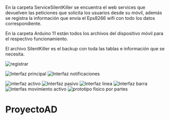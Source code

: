 

En la carpeta ServiceSilentKiller se encuentra el web services que devuelven  las peticiones que solicita los usuarios desde su móvil, además se registra la información que envía el Eps8266 wifi con todo los datos correspondiente.

En la carpeta Arduino 11 están todos los archivos del dispositivo móvil para el respectivo funcionamiento.

El archivo SilentKiller es el backup con toda las tablas e información que se necesita.

![registrar](https://user-images.githubusercontent.com/69564165/131423630-936a8319-02b3-4b8e-a65c-14a4512492e9.png)

![Interfaz principal](https://user-images.githubusercontent.com/69564165/131423566-6459afc8-455a-4947-ad98-7ec7b71454e8.png)
![Interfaz notificaciones](https://user-images.githubusercontent.com/69564165/131423580-f5e8e6f6-d202-4ff5-a323-9bc3db0db5df.png)

![interfaz activo](https://user-images.githubusercontent.com/69564165/131423742-c11fafb6-a1be-4684-a99f-a74716dcd369.png)
![Interfaz pasivo](https://user-images.githubusercontent.com/69564165/131423751-956b6784-0980-4e29-bdd6-b6b6e85c70a8.png)
![Interfaz linea](https://user-images.githubusercontent.com/69564165/131423763-63c80cdf-1fbe-4a1d-94e2-0f138b6985a6.png)
![Interfaz barra](https://user-images.githubusercontent.com/69564165/131423795-86206387-57c2-4231-8b77-470d9f4b1e2a.png)
![Interfas movimiento activo ](https://user-images.githubusercontent.com/69564165/131424780-d18a2c00-7dce-48b5-9d9d-c418cf4ac904.png)
![prototipo fisico por partes](https://user-images.githubusercontent.com/69564165/131424803-52ac9cdd-14bb-4169-a99b-320bae689407.png)




# ProyectoAD
